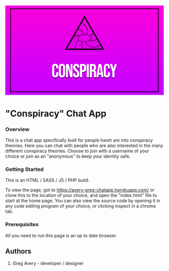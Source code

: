 ![All about My "Conspiracy" Chat App](images/readmeImage.png "Conspiracy Read Me Image")

# "Conspiracy" Chat App

### Overview
This is a chat app specifically built for people hwoh are into conspiracy theories. Here you can chat with people who are also interested in the many different conspiracy theories. Choose to join with a username of your choice or join as an "anonymous" to keep your identity safe. 

### Getting Started
This is an HTML / SASS / JS / PHP build.

To view the page, got to https://avery-greg-chatapp.herokuapp.com/ or clone this to the location of your choice, and open the "index.html" file to start at the home page. You can also view the source code by opening it in any code editing program of your choice, or clicking inspect in a chrome tab. 

### Prerequisites
All you need to run this page is an up to date browser.

## Authors
1. Greg Avery - developer / designer
